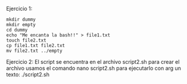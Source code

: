 
Ejercicio 1:

    mkdir dummy
    mkdir empty
    cd dummy
    echo "Me encanta la bash!!" > file1.txt
    touch file2.txt
    cp file1.txt file2.txt 
    mv file2.txt ../empty
    
Ejercicio 2:
    El script se encuentra en el archivo script2.sh
    para crear el archivo usamos el comando 
        nano script2.sh
    para ejecutarlo con arg un texto:
        ./script2.sh 
        
